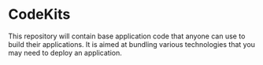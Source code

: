 # CodeKits
This repository will contain base application code that anyone can use to build their applications. It is aimed at bundling various technologies that you may need to deploy an application. 
